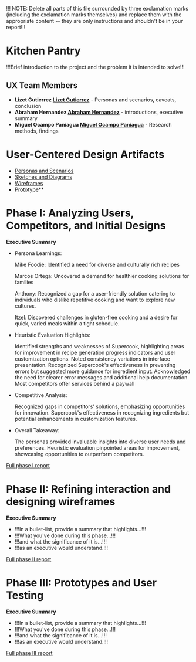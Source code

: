 !!! NOTE: Delete all parts of this file surrounded by three exclamation marks (including the exclamation marks themselves) and replace them with the appropriate content -- they are only instructions and shouldn't be in your report!!!

# Kitchen Pantry

!!!Brief introduction to the project and the problem it is intended to solve!!!

## UX Team Members

* **Lizet Gutierrez [Lizet Gutierrez](https://github.com/lizetg)** - Personas and scenarios, caveats, conclusion
* **Abraham Hernandez [Abraham Hernandez](https://github.com/AbramHernandez)** - introductions, executive summary
* **Miguel Ocampo Paniagua [Miguel Ocampo Paniagua](https://github.com/Miguel9088)** - Research methods, findings

# User-Centered Design Artifacts
 
* [Personas and Scenarios](personas/)
* [Sketches and Diagrams](sketches/)
* [Wireframes](wireframes/)
* [Prototype](https://www.youtube.com/watch?v=Z1lJIoeKL8o)**

# Phase I: Analyzing Users, Competitors, and Initial Designs

**Executive Summary**

* Persona Learnings:

  Mike Foodie: Identified a need for diverse and culturally rich recipes

  Marcos Ortega: Uncovered a demand for healthier cooking solutions for families

  Anthony: Recognized a gap for a user-friendly solution catering to individuals who dislike repetitive cooking and want to explore new cultures.

  Itzel: Discovered challenges in gluten-free cooking and a desire for quick, varied meals within a tight schedule.

* Heuristic Evaluation Highlights:

  Identified strengths and weaknesses of Supercook, highlighting areas for improvement in recipe generation progress indicators and user customization options.
  Noted consistency variations in interface presentation.
  Recognized Supercook's effectiveness in preventing errors but suggested more guidance for ingredient input.
  Acknowledged the need for clearer error messages and additional help documentation.
  Most competitors offer services behind a paywall

* Competitive Analysis:

  Recognized gaps in competitors' solutions, emphasizing opportunities for innovation.
  Supercook's effectiveness in recognizing ingredients but potential enhancements in customization features.

* Overall Takeaway:
  
  The personas provided invaluable insights into diverse user needs and preferences.
  Heuristic evaluation pinpointed areas for improvement, showcasing opportunities to outperform competitors. 

[Full phase I report](phaseI/)

# Phase II: Refining interaction and designing wireframes

**Executive Summary**

* !!!In a bullet-list, provide a summary that highlights...!!!
* !!!What you've done during this phase...!!!
* !!!and what the significance of it is...!!!
* !!!as an executive would understand.!!!

[Full phase II report](phaseII/)

# Phase III: Prototypes and User Testing

**Executive Summary**

* !!!In a bullet-list, provide a summary that highlights...!!!
* !!!What you've done during this phase...!!!
* !!!and what the significance of it is...!!!
* !!!as an executive would understand.!!!

[Full phase III report](phaseIII/)
